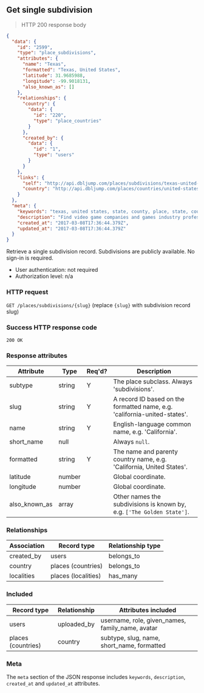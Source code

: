 ## <a name="subdivs_show"></a>Get single subdivision

> HTTP 200 response body

```JSON
{
  "data": {
    "id": "2599",
    "type": "place_subdivisions",
    "attributes": {
      "name": "Texas",
      "formatted": "Texas, United States",
      "latitude": 31.9685988,
      "longitude": -99.9018131,
      "also_known_as": []
    },
    "relationships": {
      "country": {
        "data": {
          "id": "220",
          "type": "place_countries"
        }
      },
      "created_by": {
        "data": {
          "id": "1",
          "type": "users"
        }
      }
    },
    "links": {
      "self": "http://api.dbljump.com/places/subdivisions/texas-united-states",
      "country": "http://api.dbljump.com/places/countries/united-states"
    }
  },
  "meta": {
    "keywords": "texas, united states, state, county, place, state, county, place, dbljump, video games, pc games, gaming",
    "description": "Find video game companies and games industry professionals from Texas, United States at Dbljump.",
    "created_at": "2017-03-08T17:36:44.379Z",
    "updated_at": "2017-03-08T17:36:44.379Z"
  }
}
```

Retrieve a single subdivision record. Subdivisions are publicly available. No sign-in is required.

* User authentication: not required
* Authorization level: n/a

### HTTP request

`GET /places/subdivisions/{slug}` (replace `{slug}` with subdivision record slug)

### Success HTTP response code

`200 OK`

### <a name="subdiv_response_attrs"></a>Response attributes

Attribute | Type | Req'd? | Description
--------- | ---- | ------ | -----------
subtype | string | Y | The place subclass. Always 'subdivisions'.
slug | string | Y | A record ID based on the formatted name, e.g. 'california-united-states'.
name | string | Y | English-language common name, e.g. 'California'.
short_name | null | | Always `null`.
formatted | string | Y | The name and parenty country name, e.g. 'California, United States'.
latitude | number | | Global coordinate.
longitude | number | | Global coordinate.
also_known_as | array | | Other names the subdivisions is known by, e.g. `['The Golden State']`.

### Relationships

Association | Record type | Relationship type
------------ | ---------- | -----------------
created_by | users | belongs_to
country | places (countries) | belongs_to
localities | places (localities) | has_many

### Included

Record type | Relationship | Attributes included
----------- | ------------ | -------------------
users | uploaded_by | username, role, given_names, family_name, avatar
places (countries) | country | subtype, slug, name, short_name, formatted

### Meta

The `meta` section of the JSON response includes `keywords`, `description`, `created_at` and `updated_at` attributes.
